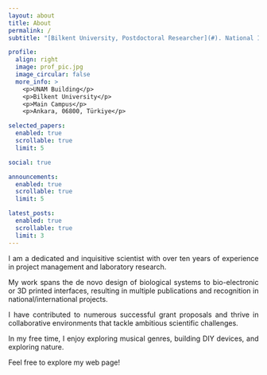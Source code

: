 ```yaml
---
layout: about
title: About
permalink: /
subtitle: "[Bilkent University, Postdoctoral Researcher](#). National Institute of Materials Science and Nanotechnology"

profile:
  align: right
  image: prof_pic.jpg
  image_circular: false
  more_info: >
    <p>UNAM Building</p>
    <p>Bilkent University</p>
    <p>Main Campus</p>
    <p>Ankara, 06800, Türkiye</p>

selected_papers:
  enabled: true
  scrollable: true
  limit: 5

social: true

announcements:
  enabled: true
  scrollable: true
  limit: 5

latest_posts:
  enabled: true
  scrollable: true
  limit: 3
---
```


<div style="text-align: justify;">
  <p>I am a dedicated and inquisitive scientist with over ten years of experience in project management and laboratory research.</p>

  <p>My work spans the de novo design of biological systems to bio-electronic or 3D printed interfaces, resulting in multiple publications and recognition in national/international projects.</p>

  <p>I have contributed to numerous successful grant proposals and thrive in collaborative environments that tackle ambitious scientific challenges.</p>

  <p>In my free time, I enjoy exploring musical genres, building DIY devices, and exploring nature.</p>

  <p>Feel free to explore my web page!</p>
</div>
